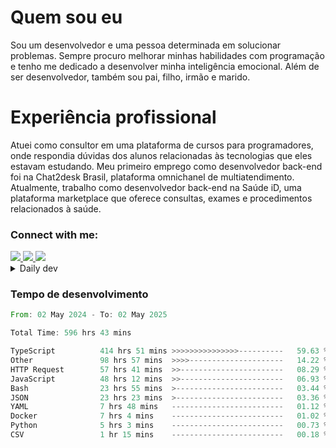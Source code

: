 # Quem sou eu
Sou um desenvolvedor e uma pessoa determinada em solucionar problemas. Sempre procuro melhorar minhas habilidades com programação e tenho me dedicado a desenvolver minha inteligência emocional. Além de ser desenvolvedor, também sou pai, filho, irmão e marido.

# Experiência profissional
Atuei como consultor em uma plataforma de cursos para programadores, onde respondia dúvidas dos alunos relacionadas às tecnologias que eles estavam estudando.
Meu primeiro emprego como desenvolvedor back-end foi na Chat2desk Brasil, plataforma omnichanel de multiatendimento.
Atualmente, trabalho como desenvolvedor back-end na Saúde iD, uma plataforma marketplace que oferece consultas, exames e procedimentos relacionados à saúde.

### Connect with me:
<a href="https://www.linkedin.com/in/theusmoreira" target="_blank" >
<img src="https://img.shields.io/badge/linkedin-%230077B5.svg?&style=for-the-badge&logo=linkedin&logoColor=white ">
</a>
<a href="https://www.instagram.com/matheus.s.moreira/" target="_blank">
<img src="https://img.shields.io/badge/instagram-%23E4405F.svg?&style=for-the-badge&logo=instagram&logoColor=white">
</a>
<a href="mailto:matheussm301@gmail.com"  target="_blank">
<img src="https://img.shields.io/badge/gmail-%23E4405F.svg?&style=for-the-badge&logo=gmail&logoColor=white">
</a>


<details>
  <summary>Daily dev </summary>
<p>
  <a href="https://app.daily.dev/matheussantos"><img src="https://github.com/matheus-santos-moreira/matheus-santos-moreira/blob/master/devcard.svg" width="200" alt="Matheus Santos's Dev Card"/></a>
 </p>
</details>

<h3>Tempo de desenvolvimento</h3>

<!--START_SECTION:waka-->

```rust
From: 02 May 2024 - To: 02 May 2025

Total Time: 596 hrs 43 mins

TypeScript          414 hrs 51 mins >>>>>>>>>>>>>>>----------   59.63 %
Other               98 hrs 57 mins  >>>>---------------------   14.22 %
HTTP Request        57 hrs 41 mins  >>-----------------------   08.29 %
JavaScript          48 hrs 12 mins  >>-----------------------   06.93 %
Bash                23 hrs 55 mins  >------------------------   03.44 %
JSON                23 hrs 23 mins  >------------------------   03.36 %
YAML                7 hrs 48 mins   -------------------------   01.12 %
Docker              7 hrs 4 mins    -------------------------   01.02 %
Python              5 hrs 3 mins    -------------------------   00.73 %
CSV                 1 hr 15 mins    -------------------------   00.18 %
```

<!--END_SECTION:waka-->
